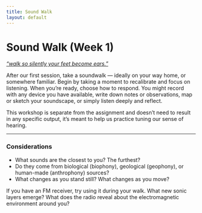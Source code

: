 ```yaml
---
title: Sound Walk
layout: default
---
```


# Sound Walk (Week 1)

<em>[“walk so silently your feet become ears.”](https://www.are.na/block/35413619)</em>

After our first session, take a soundwalk — ideally on your way home, or somewhere familiar. Begin by taking a moment to recalibrate and focus on listening. When you’re ready, choose how to respond. You might record with any device you have available, write down notes or observations, map or sketch your soundscape, or simply listen deeply and reflect.

This workshop is separate from the assignment and doesn’t need to result in any specific output, it’s meant to help us practice tuning our sense of hearing.

---

### Considerations

- What sounds are the closest to you? The furthest? <br>
- Do they come from biological (biophony), geological (geophony), or human-made (anthrophony) sources? <br>
- What changes as you stand still? What changes as you move? 

If you have an FM receiver, try using it during your walk. What new sonic layers emerge? What does the radio reveal about the electromagnetic environment around you?
